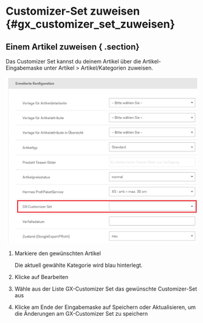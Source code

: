 # Customizer-Set zuweisen {#gx_customizer_set_zuweisen}

## Einem Artikel zuweisen { .section}

Das Customizer Set kannst du deinem Artikel über die Artikel-Eingabemaske unter Artikel \> Artikel/Kategorien zuweisen.

![](Bilder/Abb095_GXCustomizerSetZuweisenArtikel.png "GX-Customizer Set zuweisen (Artikel)")

1.  Markiere den gewünschten Artikel

    Die aktuell gewählte Kategorie wird blau hinterlegt.

2.  Klicke auf Bearbeiten
3.  Wähle aus der Liste GX-Customizer Set das gewünschte Customizer-Set aus
4.  Klicke am Ende der Eingabemaske auf Speichern oder Aktualisieren, um die Änderungen am GX-Customizer Set zu speichern



